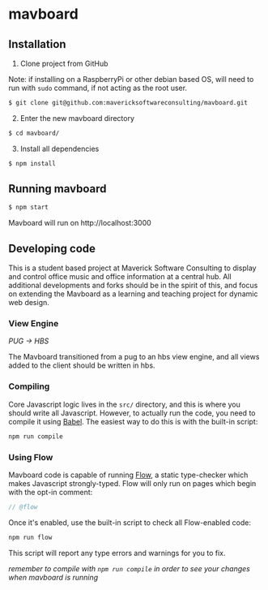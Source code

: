 # mavboard

## Installation

1. Clone project from GitHub 

Note: if installing on a RaspberryPi or other debian based OS, will need to run with `sudo` command, if not acting as the root user.

```sh
$ git clone git@github.com:mavericksoftwareconsulting/mavboard.git
```

2. Enter the new mavboard directory

```sh
$ cd mavboard/
```

3. Install all dependencies

```sh
$ npm install
```


## Running mavboard

```sh
$ npm start
```

Mavboard will run on http://localhost:3000

## Developing code

This is a student based project at Maverick Software Consulting to display and control office music and office information at a central hub.  All additional developments and forks should be in the spirit of this, and focus on extending the Mavboard as a learning and teaching project for dynamic web design.

### View Engine

*PUG -> HBS*

The Mavboard transitioned from a pug to an hbs view engine, and all views added to the client should be written in hbs.

### Compiling

Core Javascript logic lives in the `src/` directory, and this is where you should write all Javascript. However, to actually run the code, you need to compile it using [Babel](https://babeljs.io). The easiest way to do this is with the built-in script:

```sh
npm run compile
```

### Using Flow

Mavboard code is capable of running [Flow](https://flow.org), a static type-checker which makes Javascript strongly-typed. Flow will only run on pages which begin with the opt-in comment:

```js
// @flow
```

Once it's enabled, use the built-in script to check all Flow-enabled code:

```sh
npm run flow
```

This script will report any type errors and warnings for you to fix. 

*_remember to compile with `npm run compile` in order to see your changes when mavboard is running_*
